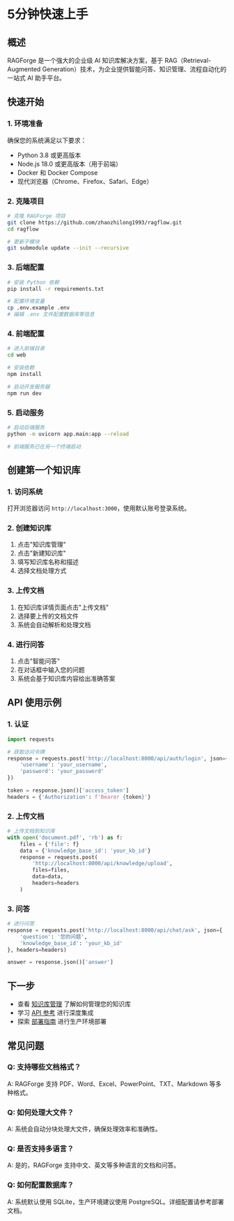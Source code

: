 # 5分钟快速上手

## 概述

RAGForge 是一个强大的企业级 AI 知识库解决方案，基于 RAG（Retrieval-Augmented Generation）技术，为企业提供智能问答、知识管理、流程自动化的一站式 AI 助手平台。

## 快速开始

### 1. 环境准备

确保您的系统满足以下要求：

- Python 3.8 或更高版本
- Node.js 18.0 或更高版本（用于前端）
- Docker 和 Docker Compose
- 现代浏览器（Chrome、Firefox、Safari、Edge）

### 2. 克隆项目

```bash
# 克隆 RAGForge 项目
git clone https://github.com/zhaozhilong1993/ragflow.git
cd ragflow

# 更新子模块
git submodule update --init --recursive
```

### 3. 后端配置

```bash
# 安装 Python 依赖
pip install -r requirements.txt

# 配置环境变量
cp .env.example .env
# 编辑 .env 文件配置数据库等信息
```

### 4. 前端配置

```bash
# 进入前端目录
cd web

# 安装依赖
npm install

# 启动开发服务器
npm run dev
```

### 5. 启动服务

```bash
# 启动后端服务
python -m uvicorn app.main:app --reload

# 前端服务已在另一个终端启动
```

## 创建第一个知识库

### 1. 访问系统

打开浏览器访问 `http://localhost:3000`，使用默认账号登录系统。

### 2. 创建知识库

1. 点击"知识库管理"
2. 点击"新建知识库"
3. 填写知识库名称和描述
4. 选择文档处理方式

### 3. 上传文档

1. 在知识库详情页面点击"上传文档"
2. 选择要上传的文档文件
3. 系统会自动解析和处理文档

### 4. 进行问答

1. 点击"智能问答"
2. 在对话框中输入您的问题
3. 系统会基于知识库内容给出准确答案

## API 使用示例

### 1. 认证

```python
import requests

# 获取访问令牌
response = requests.post('http://localhost:8000/api/auth/login', json={
    'username': 'your_username',
    'password': 'your_password'
})

token = response.json()['access_token']
headers = {'Authorization': f'Bearer {token}'}
```

### 2. 上传文档

```python
# 上传文档到知识库
with open('document.pdf', 'rb') as f:
    files = {'file': f}
    data = {'knowledge_base_id': 'your_kb_id'}
    response = requests.post(
        'http://localhost:8000/api/knowledge/upload',
        files=files,
        data=data,
        headers=headers
    )
```

### 3. 问答

```python
# 进行问答
response = requests.post('http://localhost:8000/api/chat/ask', json={
    'question': '您的问题',
    'knowledge_base_id': 'your_kb_id'
}, headers=headers)

answer = response.json()['answer']
```

## 下一步

- 查看 [知识库管理](/docs/knowledge-base) 了解如何管理您的知识库
- 学习 [API 参考](/docs/api-reference) 进行深度集成
- 探索 [部署指南](/docs/docker-deployment) 进行生产环境部署

## 常见问题

### Q: 支持哪些文档格式？
A: RAGForge 支持 PDF、Word、Excel、PowerPoint、TXT、Markdown 等多种格式。

### Q: 如何处理大文件？
A: 系统会自动分块处理大文件，确保处理效率和准确性。

### Q: 是否支持多语言？
A: 是的，RAGForge 支持中文、英文等多种语言的文档和问答。

### Q: 如何配置数据库？
A: 系统默认使用 SQLite，生产环境建议使用 PostgreSQL。详细配置请参考部署文档。 